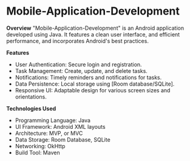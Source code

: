 # Mobile-Application-Development
**Overview**
"Mobile-Application-Development" is an Android application developed using Java. It features a clean user interface, and efficient performance, and incorporates Android's best practices.

**Features**
* User Authentication: Secure login and registration.
* Task Management: Create, update, and delete tasks.
* Notifications: Timely reminders and notifications for tasks.
* Data Persistence: Local storage using [Room database/SQLite].
* Responsive UI: Adaptable design for various screen sizes and orientations.

**Technologies Used**
* Programming Language: Java
* UI Framework: Android XML layouts
* Architecture:  MVP, or MVC
* Data Storage: Room Database, SQLite
* Networking: OkHttp 
* Build Tool: Maven
